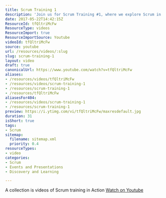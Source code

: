 ```yaml
---
title: Scrum Training 1
description: 'Join us for Scrum Training #1, where we explore Scrum in action through engaging videos that enhance your understanding of agile methodologies!'
date: 2017-05-22T14:42:15Z
ResourceId: tfQltriMcFw
ResourceType: videos
ResourceImport: true
ResourceImportSource: Youtube
videoId: tfQltriMcFw
source: youtube
url: /resources/videos/:slug
slug: scrum-training-1
layout: video
draft: true
canonicalUrl: https://www.youtube.com/watch?v=tfQltriMcFw
aliases:
- /resources/videos/tfQltriMcFw
- /resources/videos/scrum-training-1
- /resources/scrum-training-1
- /resources/tfQltriMcFw
aliasesFor404:
- /resources/videos/scrum-training-1
- /resources/scrum-training-1
preview: https://i.ytimg.com/vi/tfQltriMcFw/maxresdefault.jpg
duration: 31
isShort: true
tags:
- Scrum
sitemap:
  filename: sitemap.xml
  priority: 0.4
resourceTypes:
- video
categories:
- Scrum
- Events and Presentations
- Discovery and Learning

---
```

 A collection is videos of Scrum training in Action 
 [Watch on Youtube](https://www.youtube.com/watch?v=tfQltriMcFw)
